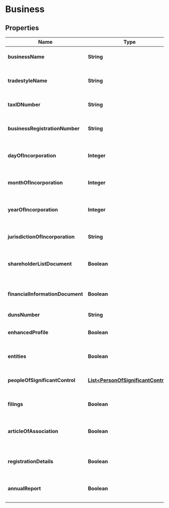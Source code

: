 

# Business



## Properties

| Name | Type | Description | Notes |
|------------ | ------------- | ------------- | -------------|
|**businessName** | **String** | Name of the business to be verified |  [optional] |
|**tradestyleName** | **String** | Trade Style Name of the business to be verified |  [optional] |
|**taxIDNumber** | **String** | Tax ID Number of the business to be verified |  [optional] |
|**businessRegistrationNumber** | **String** | Registration number of business to be verified |  [optional] |
|**dayOfIncorporation** | **Integer** | Day of incorporation of the business to be verified |  [optional] |
|**monthOfIncorporation** | **Integer** | Month of incorporation of the business to be verified |  [optional] |
|**yearOfIncorporation** | **Integer** | Year of incorporation of the business to be verified |  [optional] |
|**jurisdictionOfIncorporation** | **String** | Jurisdiction Of Incorporation of the business to be verified |  [optional] |
|**shareholderListDocument** | **Boolean** | Whether or not to retrieve shareholderList document |  [optional] |
|**financialInformationDocument** | **Boolean** | Whether or not to retrieve financial information document |  [optional] |
|**dunsNumber** | **String** | Duns Number |  [optional] |
|**enhancedProfile** | **Boolean** | Whether or not to retrieve enhancedProfile detail |  [optional] |
|**entities** | **Boolean** | Whether or not to retrieve entity detail |  [optional] |
|**peopleOfSignificantControl** | [**List&lt;PersonOfSignificantControl&gt;**](PersonOfSignificantControl.md) | A list of people to check for their matchstatus |  [optional] |
|**filings** | **Boolean** | Whether or not to retrieve filing detail |  [optional] |
|**articleOfAssociation** | **Boolean** | Whether or not to retrieve article of association document |  [optional] |
|**registrationDetails** | **Boolean** | Whether or not to retrieve registration detail document |  [optional] |
|**annualReport** | **Boolean** | Whether or not to retrieve annual report document |  [optional] |



